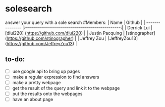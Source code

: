 # solesearch
answer your query with a sole search
#Members:
| Name            | Github                                           |
| --------------- |:------------------------------------------------:|
| Derrick Lui     | [dlui220] (https://github.com/dlui220)           |
| Justin Pacquing | [stinographer] (https://github.com/stinographer) |
| Jeffrey Zou     | [JeffreyZou13] (https://github.com/JeffreyZou13) |
## to-do:
- [ ] use google api to bring up pages
- [ ] make a regular expression to find answers
- [ ] make a pretty webpage 
- [ ] get the result of the query and link it to the webpage
- [ ] put the results onto the webpages
- [ ] have an about page